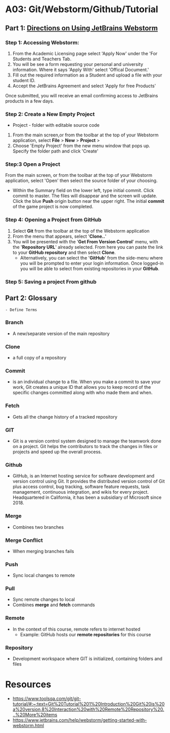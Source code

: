 # A03: Git/Webstorm/Github/Tutorial
## Part 1: <u> Directions on Using JetBrains Webstorm </u>

### Step 1: Accessing Webstorm: 

1. From the Academic Licensing page select 'Apply Now' under the 'For Students and Teachers Tab.
2. You will be see a form requesting your personal and university information. Where it says 'Apply With' select 'Offical Document.'
3. Fill out the required information as a Student and upload a file with your student ID.
4. Accept the JetBrains Agreement and select 'Apply for free Products'

Once submitted, you will receive an email confirming access to JetBrains products in a few days.
### Step 2: Create a New Empty Project
- Project - folder with editable source code

1. From the main screen,or from the toolbar at the top of your Webstorm application, select **File** > **New** > **Project** >
2. Choose 'Empty Project' from the new menu window that pops up. Specify the folder path and click 'Create'
### Step:3 Open a Project

From the main screen, or from the toolbar at the top of your Webstorm application, select 'Open'  then select the source folder of your choosing.
- Within the Summary field on the lower left, type initial commit.
Click commit to master. The files will disappear and the screen will update.
Click the blue **Push** origin button near the upper right. The initial **commit** of the game project is now completed.

### Step 4: Opening a Project from GitHub

1. Select **Git** from the toolbar at the top of the Webstorm application
2. From the menu that appears, select '**Clone..**'
3. You will be presented with the '**Get From Version Control**' menu, with the '**Repository URL**' already selected. From here you can paste the link to your **GitHub repository** and then select **Clone**.
    - Alternatively, you can select the '**GitHub**' from the side-menu where you will be prompted to enter your login information. Once logged-in you will be able to select from existing repositories in your **GitHub**.

### Step 5: Saving a project From github
 ## Part 2: Glossary 
    - Define Terms
### Branch
- A new/separate version of the main repository

### Clone
- a full copy of a repository
### Commit
- is an individual change to a file. When you make a commit to save your work, Git creates a unique ID that allows you to keep record of the specific changes committed along with who made them and when.

### Fetch
- Gets all the change history of a tracked repository

### GIT
- Git is a version control system designed to manage the teamwork done on a project. Git helps the contributors to track the changes in files or projects and speed up the overall process.

### Github
- GitHub, is an Internet hosting service for software development and version control using Git. It provides the distributed version control of Git plus access control, bug tracking, software feature requests, task management, continuous integration, and wikis for every project. Headquartered in California, it has been a subsidiary of Microsoft since 2018.

### Merge
- Combines two branches

### Merge Conflict
- When merging branches fails

### Push
- Sync local changes to remote

### Pull
- Sync remote changes to local
- Combines **merge** and **fetch** commands

### Remote
- In the context of this course, remote refers to internet hosted
    - Example: GitHub hosts our **remote repositories** for this course

### Repository
- Development workspace where GIT is initialized, containing folders and files

# Resources
- https://www.toolsqa.com/git/git-tutorial/#:~:text=Git%20Tutorial%201%20Introduction%20Git%20is%20a%20version,8%20Interaction%20with%20Remote%20Repository%20...%20More%20items
- https://www.jetbrains.com/help/webstorm/getting-started-with-webstorm.html
